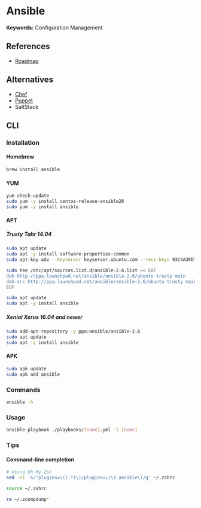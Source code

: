 # Ansible

<!--
https://app.pluralsight.com/paths/skill/configuration-management-using-ansible
https://app.pluralsight.com/paths/skill/configuration-management-using-ansible-on-windows
https://app.pluralsight.com/library/courses/automating-networks-ansible-right-way/table-of-contents
https://app.pluralsight.com/library/courses/docker-ansible-continuous-delivery/table-of-contents

https://linkedin.com/learning/learning-ansible-2/starting-your-ansible-journey
https://linkedin.com/learning/ansible-essential-training/welcome
https://linkedin.com/learning/red-hat-certified-engineer-ex294-cert-prep-1-foundations-of-ansible/prepare-for-the-rhce-ex294-certification
https://linkedin.com/learning/red-hat-certified-engineer-ex294-cert-prep-2-using-ansible-playbooks/introduction
https://linkedin.com/learning/red-hat-certified-engineer-ex294-cert-prep-3-managing-systems-with-ansible/introduction

Version v2.6.0
Version v2.10.8
-->

**Keywords:** Configuration Management

## References

- [Roadmap](https://docs.ansible.com/ansible/latest/roadmap/)

## Alternatives

- [Chef](/chef.md)
- [Puppet](/puppet.md)
- SaltStack

## CLI

### Installation

#### Homebrew

```sh
brew install ansible
```

#### YUM

```sh
yum check-update
sudo yum -y install centos-release-ansible26
sudo yum -y install ansible
```

#### APT

##### Trusty Tahr 14.04

```sh
sudo apt update
sudo apt -y install software-properties-common
sudo apt-key adv --keyserver keyserver.ubuntu.com --recv-keys 93C4A3FD7BB9C367
```

```sh
sudo tee /etc/apt/sources.list.d/ansible-2.6.list << EOF
deb http://ppa.launchpad.net/ansible/ansible-2.6/ubuntu trusty main
deb-src http://ppa.launchpad.net/ansible/ansible-2.6/ubuntu trusty main
EOF
```

```sh
sudo apt update
sudo apt -y install ansible
```

##### Xenial Xerus 16.04 and newer

```sh
sudo add-apt-repository -y ppa:ansible/ansible-2.6
sudo apt update
sudo apt -y install ansible
```

#### APK

```sh
sudo apk update
sudo apk add ansible
```

### Commands

```sh
ansible -h
```

### Usage

```sh
ansible-playbook ./playbooks/[name].yml -l [name]
```

### Tips

#### Command-line completion

```sh
# Using Oh My Zsh
sed -ri 's/^plugins=\((.*)\)/plugins=\(\1 ansible\)/g' ~/.zshrc

source ~/.zshrc

rm ~/.zcompdump*
```

<!--
## Interview

https://www.youtube.com/watch?v=0tchrzJZgsU&t
https://www.youtube.com/watch?v=euhGLmyaq1Q
https://www.youtube.com/watch?v=u1dY5hoalFM
https://www.youtube.com/watch?v=Or6k2UcKeN4
-->
